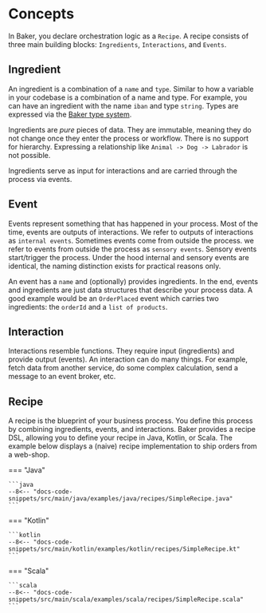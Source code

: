 # Concepts

In Baker, you declare orchestration logic as a `Recipe`. A recipe consists of three main building blocks:
`Ingredients`, `Interactions`, and `Events`. 

## Ingredient

An ingredient is a combination of a `name` and `type`. Similar to how a variable in your codebase is a combination
of a name and type. For example, you can have an ingredient with the name `iban` and type `string`. Types are expressed
via the [Baker type system](../reference/baker-types-and-values/).

Ingredients are _pure_ pieces of data. They are immutable, meaning they do not change once they enter the process or
workflow. There is no support for hierarchy. Expressing a relationship like `Animal -> Dog -> Labrador` is not possible.

Ingredients serve as input for interactions and are carried through the process via
events.

## Event

Events represent something that has happened in your process. Most of the time, events are outputs of interactions.
We refer to outputs of interactions as `internal events`. Sometimes events come from outside the process. we refer to 
events from outside the process as `sensory events`. Sensory events start/trigger the process. Under the hood internal 
and sensory events are identical, the naming distinction exists for practical reasons only.

An event has a `name` and (optionally) provides ingredients. In the end, events and ingredients are just data structures
that describe your process data. A good example would be an `OrderPlaced` event which carries two ingredients:
the `orderId` and a `list of products`.

## Interaction

Interactions resemble functions. They require input (ingredients) and provide output (events). An
interaction can do many things. For example, fetch data from another service, do some complex calculation, 
send a message to an event broker, etc.

## Recipe

A recipe is the blueprint of your business process. You define this process by combining ingredients, events, and
interactions. Baker provides a recipe DSL, allowing you to define your recipe in Java, Kotlin, or Scala. The example
below displays a (naive) recipe implementation to ship orders from a web-shop. 

=== "Java"

    ```java
    --8<-- "docs-code-snippets/src/main/java/examples/java/recipes/SimpleRecipe.java"
    ```

=== "Kotlin"

    ```kotlin
    --8<-- "docs-code-snippets/src/main/kotlin/examples/kotlin/recipes/SimpleRecipe.kt"
    ```

=== "Scala"

    ```scala
    --8<-- "docs-code-snippets/src/main/scala/examples/scala/recipes/SimpleRecipe.scala"
    ```
